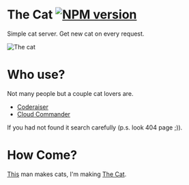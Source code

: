 The Cat [![NPM version][NPMIMGURL]][NPMURL]
===============
[NPMIMGURL]:                https://badge.fury.io/js/thecat.png
[NPMURL]:                   https://npmjs.org/package/thecat
Simple cat server. Get new cat on every request.

![The cat](http://cat.cloudcmd.io/cat.png "The Cat")

Who use?
===============
Not many people but a couple cat lovers are.

- [Coderaiser](http://coderaiser.github.io "Coderaiser")
- [Cloud Commander](http://cloudcmd.io "Cloud Commander")

If you had not found it search carefully (p.s. look 404 page ;)).

How Come?
===============
[This](http://iconka.com/ "Iconka") man makes cats, I'm making [The Cat](http://coderaiser.github.io/thecat).
